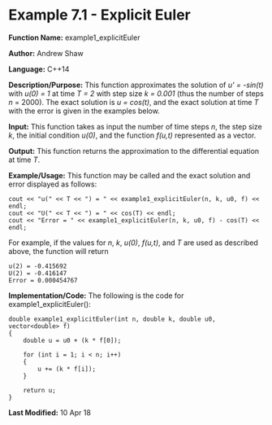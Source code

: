 # Example 7.1 - Explicit Euler

**Function Name:** example1_explicitEuler

**Author:** Andrew Shaw

**Language:** C++14

**Description/Purpose:** This function approximates the solution of *u' = -sin(t)* with *u(0) = 1* at time *T = 2* with step size *k = 0.001* (thus the number of steps *n* = 2000). The exact solution is *u = cos(t)*, and the exact solution at time *T* with the error is given in the examples below.

**Input:** This function takes as input the number of time steps *n*, the step size *k*, the initial condition *u(0)*, and the function *f(u,t)* represented as a vector.

**Output:** This function returns the approximation to the differential equation at time *T*.

**Example/Usage:** This function may be called and the exact solution and error displayed as follows:
~~~~
cout << "u(" << T << ") = " << example1_explicitEuler(n, k, u0, f) << endl;
cout << "U(" << T << ") = " << cos(T) << endl;
cout << "Error = " << example1_explicitEuler(n, k, u0, f) - cos(T) << endl;
~~~~
For example, if the values for *n*, *k*, *u(0)*, *f(u,t)*, and *T* are used as described above, the function will return
~~~~
u(2) = -0.415692
U(2) = -0.416147
Error = 0.000454767
~~~~
**Implementation/Code:** The following is the code for example1_explicitEuler():
~~~~
double example1_explicitEuler(int n, double k, double u0, vector<double> f)
{
	double u = u0 + (k * f[0]);

	for (int i = 1; i < n; i++)
	{
		u += (k * f[i]);
	}

	return u;
}
~~~~
**Last Modified:** 10 Apr 18
